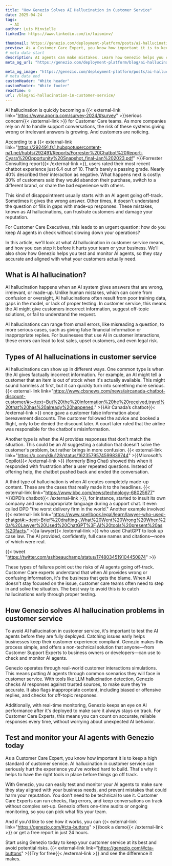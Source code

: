 ```yaml
---
title: "How Genezio Solves AI Hallucination in Customer Service"
date: 2025-04-24
tags:
  - AI
author: Luis Minvielle
linkedIn: https://www.linkedin.com/in/luisminv/

thumbnail: https://genezio.com/deployment-platform/posts/ai-hallucination-in-customer-service-a-solution.webp
preview: As a Customer Care Expert, you know how important it is to keep a high standard of customer service. AI hallucination in customer service can seriously hurt the experience you’ve worked hard to build. That’s why it helps to have the right tools in place before things go off track.
# meta data start
description: AI agents can make mistakes. Learn how Genezio helps you catch those errors for a better customer experience.
meta_og_url: "https://genezio.com/deployment-platform/blog/ai-hallucination-in-customer-service/"

meta_og_image: "https://genezio.com/deployment-platform/posts/ai-hallucination-in-customer-service-a-solution.webp"
# meta data end
customHeader: "White header"
customFooter: "White footer"
readTime: 6
url: /blog/ai-hallucination-in-customer-service/
---
```


AI hallucination is quickly becoming a {{< external-link link="https://www.aporia.com/survey-2024/#survey" >}}serious concern{{< /external-link >}} for Customer Care teams. As more companies rely on AI to handle support conversations, the risk of these systems giving wrong or irrelevant answers is growing. And customers are noticing.

According to a {{< external-link link="https://292491.fs1.hubspotusercontent-na1.net/hubfs/292491/Reports/Forrester%20Chatbot%20Report-Cyara%20Opportunity%20Snapshot_final-Jan%202023.pdf" >}}Forrester Consulting report{{< /external-link >}}, users rated their most recent chatbot experience just 6.4 out of 10. That's barely a passing grade. Nearly 40% described their interaction as negative. What happens next is costly: 30% of customers said they would abandon their purchase, switch to a different brand, or share the bad experience with others.

This kind of disappointment usually starts with an AI agent going off-track. Sometimes it gives the wrong answer. Other times, it doesn't understand the question or fills in gaps with made-up responses. These mistakes, known as AI hallucinations, can frustrate customers and damage your reputation.

For Customer Care Executives, this leads to an urgent question: how do you keep AI agents in check without slowing down your operations?

In this article, we'll look at what AI hallucination in customer service means, and how you can stop it before it hurts your team or your business. We'll also show how Genezio helps you test and monitor AI agents, so they stay accurate and aligned with what your customers actually need.

## What is AI hallucination?

AI hallucination happens when an AI system gives answers that are wrong, irrelevant, or made-up. Unlike human mistakes, which can come from confusion or oversight, AI hallucinations often result from poor training data, gaps in the model, or lack of proper testing. In customer service, this means the AI might give customers incorrect information, suggest off-topic solutions, or fail to understand the request.

AI hallucinations can range from small errors, like misreading a question, to more serious cases, such as giving false financial information or inappropriate replies. For businesses that use AI in customer interactions, these errors can lead to lost sales, upset customers, and even legal risk.

## Types of AI hallucinations in customer service

AI hallucinations can show up in different ways. One common type is when the AI gives factually incorrect information. For example, an AI might tell a customer that an item is out of stock when it's actually available. This might sound harmless at first, but it can quickly turn into something more serious. {{< external-link link="https://www.cbsnews.com/news/aircanada-chatbot-discount-customer/#:~:text=But%20the%20information%20he%20received,travel%20that%20has%20already%20happened." >}}Air Canada’s chatbot{{< /external-link >}} once gave a customer false information about bereavement discounts. The customer followed the advice and booked a flight, only to be denied the discount later. A court later ruled that the airline was responsible for the chatbot's misinformation.

Another type is when the AI provides responses that don't match the situation. This could be an AI suggesting a solution that doesn't solve the customer's problem, but rather brings in more confusion. {{< external-link link="https://x.com/kliu128/status/1623579574599839744" >}}Microsoft’s Copilot{{< /external-link >}} (formerly Bing Chat) showed this when it responded with frustration after a user repeated questions. Instead of offering help, the chatbot pushed back and ended the conversation. 

A third type of hallucination is when AI creates completely made-up content. These are the cases that really made it to the headlines. {{< external-link link="https://www.bbc.com/news/technology-68025677" >}}DPD’s chatbot{{< /external-link >}}, for instance, started to insult its own company and use inappropriate language during a support chat. It even called DPD "the worst delivery firm in the world." Another example involved {{< external-link link="https://www.spellbook.legal/learn/lawyer-who-used-chatgpt#:~:text=Brief%20drafting-,What%20Went%20Wrong%20When%20a%20Lawyer%20Used%20ChatGPT%3F,AI%20tools%20present%20as%20facts." >}}a lawyer{{< /external-link >}} who used ChatGPT to look up case law. The AI provided, confidently, full case names and citations—none of which were real.

{{< tweet "https://twitter.com/ashbeauchamp/status/1748034519104450874" >}}

These types of failures point out the risks of AI agents going off-track. Customer Care experts understand that when AI provides wrong or confusing information, it's the business that gets the blame. When AI doesn't stay focused on the issue, customer care teams often need to step in and solve the situation. The best way to avoid this is to catch hallucinations early through proper testing.

## How Genezio solves AI hallucination problems in customer service

To avoid AI hallucination in customer service, it's important to test the AI agents before they are fully deployed. Catching issues early helps businesses keep their customer experience compliant. Genezio makes this process simple, and offers a non-technical solution that anyone—from Customer Support Experts to business owners or developers—can use to check and monitor AI agents.

Genezio operates through real-world customer interactions simulations. This means putting AI agents through common scenarios they will face in customer service. With tools like LLM hallucination detection, Genezio checks AI responses against trusted sources, to make sure they're accurate. It also flags inappropriate content, including biased or offensive replies, and checks for off-topic responses. 

Additionally, with real-time monitoring, Genezio keeps an eye on AI performance after it's deployed to make sure it always stays on track. For Customer Care Experts, this means you can count on accurate, reliable responses every time, without worrying about unexpected AI behavior.

## Test and monitor your AI agents with Genezio today

As a Customer Care Expert, you know how important it is to keep a high standard of customer service. AI hallucination in customer service can seriously hurt the experience you've worked hard to build. That's why it helps to have the right tools in place before things go off track.

With Genezio, you can easily test and monitor your AI agents to make sure they stay aligned with your business needs, and prevent mistakes that could harm your reputation. You don't need to be technical to use it. Customer Care Experts can run checks, flag errors, and keep conversations on track without complex set-up. Genezio offers one-time audits or ongoing monitoring, so you can pick what fits your team.

And if you'd like to see how it works, you can {{< external-link link="https://genezio.com/#cta-buttons" >}}book a demo{{< /external-link >}} or get a free report in just 24 hours.

Start using Genezio today to keep your customer service at its best and avoid potential risks. {{< external-link link="https://genezio.com/#cta-buttons" >}}Try for free{{< /external-link >}} and see the difference it makes.
